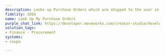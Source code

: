 ```yaml
---
description: Looks up Purchase Orders which are shipped to the user in Coupa.
fidelity: IDEA
name: Look Up My Purchase Orders
purple_chat_link: https://developer.moveworks.com/creator-studio/developer-tools/purple-chat/?conversation=%7B%22messages%22%3A%5B%7B%22parts%22%3A%5B%7B%22richText%22%3A%22%3Cp%3EWhat+purchase+orders+are+shipped+to+me%3F%3C%2Fp%3E%22%7D%5D%2C%22role%22%3A%22user%22%7D%2C%7B%22parts%22%3A%5B%7B%22richText%22%3A%22Okay%2C+I+can+look+up+your+Purchase+Orders+in+%3Cb%3ECoupa%3C%2Fb%3E.+Here+are+the+most+recent+ones%3A%22%7D%5D%2C%22role%22%3A%22assistant%22%7D%2C%7B%22parts%22%3A%5B%7B%22richText%22%3A%22%3Cul%3E%3Cli%3E%3Cb%3EPO-1234%3C%2Fb%3E+-+Supplier%3A+Acme+Corp+-+Amount%3A+%241%2C000+-+Status%3A+Approved%3C%2Fli%3E%3Cli%3E%3Cb%3EPO-5678%3C%2Fb%3E+-+Supplier%3A+Beta+Inc+-+Amount%3A+%24500+-+Status%3A+Shipped%3C%2Fli%3E%3Cli%3E%3Cb%3EPO-9101%3C%2Fb%3E+-+Supplier%3A+Gamma+Ltd+-+Amount%3A+%24250+-+Status%3A+Partially+Received%3C%2Fli%3E%3C%2Ful%3E%22%7D%2C%7B%22citations%22%3A%5B%7B%22citationTitle%22%3A%22PO-1234%22%2C%22connectorName%22%3A%22coupa%22%7D%2C%7B%22citationTitle%22%3A%22PO-5678%22%2C%22connectorName%22%3A%22coupa%22%7D%2C%7B%22citationTitle%22%3A%22PO-9101%22%2C%22connectorName%22%3A%22coupa%22%7D%5D%7D%5D%2C%22role%22%3A%22assistant%22%7D%5D%7D
solution_tags:
- Finance - Procurement
systems:
- coupa

---
```


